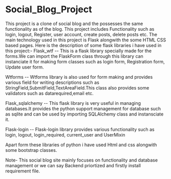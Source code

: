 # Social_Blog_Project
This project is a clone of social blog and the possesses the same functionality as of the blog.
This project includes Functionality such as login, logout, Register, user account, create posts, delete posts etc.
The main technology used in this project is Flask alongwith the some HTML CSS based pages.
Here is the description of some flask libraries i have used in this project:-
Flask_wtf -- This is a flask library specially made for the forms.We can import the FlaskForm class through this library can instanciate it for making form classes such as login form, Registration form, Update user form.

Wtforms -- Wtforms library is also used for form making and provides various field for writing descriptions such as StringField,SubmitField,TextAreaField.This class also provides some validators such as datarequired,email etc.

Flask_sqlalchemy -- This flask library is very useful in managing databases.It provides the python support management for database such as sqlite and can be used by importing SQLAlchemy class and instansciate it.

Flask-login -- Flask-login library provides various functionality such as login, logout, login_required, current_user and UserMixin

Apart form these libraries of python i have used Html and css alongwith some bootstrap classes.

Note- This social blog site mainly focuses on functionality and database management or we can say Backend priortized and firstly install requirement file.
